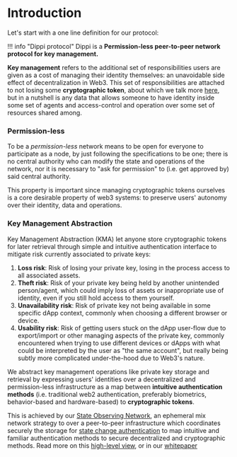 # Introduction

Let's start with a one line definition for our protocol:

!!! info "Dippi protocol"
    Dippi is a **Permission-less peer-to-peer network protocol for key management.**

**Key management** refers to the additional set of responsibilities users are given as a cost of managing their identity themselves: an unavoidable side effect of decentralization in Web3. This set of responsibilities are attached to not losing some **cryptographic token**, about which we talk more [here](overview.md#cryptographic-token), but in a nutshell is any data that allows someone to have identity inside some set of agents and access-control and operation over some set of resources shared among.

### **Permission-less**
To be a _permission-less_ network means to be open for everyone to participate as a node, by just following the specifications to be one; there is no central authority who can modify the state and operations of the network, nor it is necessary to "ask for permission" to (i.e. get approved by) said central authority.

This property is important since managing cryptographic tokens ourselves is a core desirable property of web3 systems: to preserve users' autonomy over their identity, data and operations.

### **Key Management Abstraction**
Key Management Abstraction (KMA) let anyone store cryptographic tokens for later retrieval through simple and intuitive authentication interface to mitigate risk currently associated to private keys:

1. **Loss risk**: Risk of losing your private key, losing in the process access to all associated assets.
2. **Theft risk**: Risk of your private key being held by another unintended person/agent, which could imply loss of assets or inappropriate use of identity, even if you still hold access to them yourself.
3. **Unavailability risk**: Risk of private key not being available in some specific dApp context, commonly when choosing a different browser or device.
4. **Usability risk**: Risk of getting users stuck on the dApp user-flow due to export/import or other managing aspects of the private key, commonly encountered when trying to use different devices or dApps with what could be interpreted by the user as "the same account", but really being subtly more complicated under-the-hood due to Web3's nature.

We abstract key management operations like private key storage and retrieval by expressing users' identities over a decentralized and permission-less infrastructure as a map between **intuitive authentication methods** (i.e. traditional web2 authentication, preferably biometrics, behavior-based and hardware-based) to **cryptographic tokens**.

This is achieved by our [State Observing Network](state_observing_network#state-observing-network), an ephemeral mix network strategy to over a peer-to-peer infrastructure which coordinates securely the storage for [state change authentication](overview#state-change-authentication-scheme) to map intuitive and familiar authentication methods to secure decentralized and cryptographic methods. Read more on this [high-level view](state_observing_network#state-observing-network), or in our [whitepaper](https://docsend.com/view/dbk48wukd3ivd3ad)
